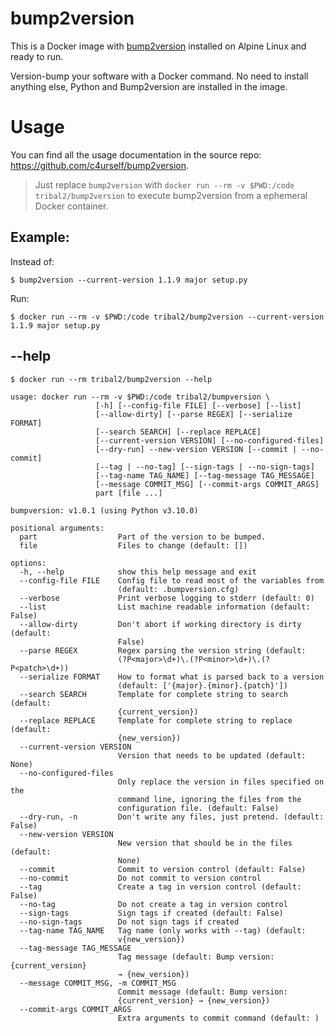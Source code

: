 # bump2version
This is a Docker image with [bump2version](https://github.com/c4urself/bump2version) installed on Alpine Linux and ready to run.

Version-bump your software with a Docker command. No need to install anything else, Python and Bump2version are installed in the image.

# Usage
You can find all the usage documentation in the source repo: https://github.com/c4urself/bump2version.

> Just replace `bump2version` with `docker run --rm -v $PWD:/code tribal2/bump2version` to execute bump2version from a ephemeral Docker container.

## Example:

Instead of:
```
$ bump2version --current-version 1.1.9 major setup.py
```

Run:
```
$ docker run --rm -v $PWD:/code tribal2/bump2version --current-version 1.1.9 major setup.py
```

## --help
```
$ docker run --rm tribal2/bump2version --help

usage: docker run --rm -v $PWD:/code tribal2/bumpversion \
                   [-h] [--config-file FILE] [--verbose] [--list]
                   [--allow-dirty] [--parse REGEX] [--serialize FORMAT]
                   [--search SEARCH] [--replace REPLACE]
                   [--current-version VERSION] [--no-configured-files]
                   [--dry-run] --new-version VERSION [--commit | --no-commit]
                   [--tag | --no-tag] [--sign-tags | --no-sign-tags]
                   [--tag-name TAG_NAME] [--tag-message TAG_MESSAGE]
                   [--message COMMIT_MSG] [--commit-args COMMIT_ARGS]
                   part [file ...]

bumpversion: v1.0.1 (using Python v3.10.0)

positional arguments:
  part                  Part of the version to be bumped.
  file                  Files to change (default: [])

options:
  -h, --help            show this help message and exit
  --config-file FILE    Config file to read most of the variables from
                        (default: .bumpversion.cfg)
  --verbose             Print verbose logging to stderr (default: 0)
  --list                List machine readable information (default: False)
  --allow-dirty         Don't abort if working directory is dirty (default:
                        False)
  --parse REGEX         Regex parsing the version string (default:
                        (?P<major>\d+)\.(?P<minor>\d+)\.(?P<patch>\d+))
  --serialize FORMAT    How to format what is parsed back to a version
                        (default: ['{major}.{minor}.{patch}'])
  --search SEARCH       Template for complete string to search (default:
                        {current_version})
  --replace REPLACE     Template for complete string to replace (default:
                        {new_version})
  --current-version VERSION
                        Version that needs to be updated (default: None)
  --no-configured-files
                        Only replace the version in files specified on the
                        command line, ignoring the files from the
                        configuration file. (default: False)
  --dry-run, -n         Don't write any files, just pretend. (default: False)
  --new-version VERSION
                        New version that should be in the files (default:
                        None)
  --commit              Commit to version control (default: False)
  --no-commit           Do not commit to version control
  --tag                 Create a tag in version control (default: False)
  --no-tag              Do not create a tag in version control
  --sign-tags           Sign tags if created (default: False)
  --no-sign-tags        Do not sign tags if created
  --tag-name TAG_NAME   Tag name (only works with --tag) (default:
                        v{new_version})
  --tag-message TAG_MESSAGE
                        Tag message (default: Bump version: {current_version}
                        → {new_version})
  --message COMMIT_MSG, -m COMMIT_MSG
                        Commit message (default: Bump version:
                        {current_version} → {new_version})
  --commit-args COMMIT_ARGS
                        Extra arguments to commit command (default: )
```
